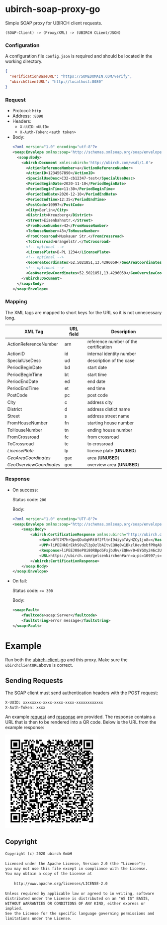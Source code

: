 # ubirch-soap-proxy-go

Simple SOAP proxy for UBIRCH client requests.

```
(SOAP-Client) -> (Proxy/XML) -> (UBIRCH CLient/JSON)
```

### Configuration

A configuration file `config.json` is required and should be located in the working directory.

```json
{
  "verificationBaseURL": "https://SOMEDOMAIN.COM/verify",
  "ubirchClientURL": "http://localhost:8080"
}
```

### Request

- Protocol: `http`
- Address: `:8090`
- Headers:
    - `X-UUID`: `<UUID>`
    - `X-Auth-Token`: `<auth token>`
- Body:
    ```xml
    <?xml version="1.0" encoding="utf-8"?>
    <soap:Envelope xmlns:soap='http://schemas.xmlsoap.org/soap/envelope/'>
      <soap:Body>
        <ubirch:Document xmlns:ubirch='http://ubirch.com/wsdl/1.0'>
          <ActionReferenceNumber>a</ActionReferenceNumber>
          <ActionID>1234567890</ActionID>
          <SpecialUseDesc>C32-cb12347-test</SpecialUseDesc>
          <PeriodBeginDate>2020-11-10</PeriodBeginDate>
          <PeriodBeginTime>11:30</PeriodBeginTime>
          <PeriodEndDate>2020-12-10</PeriodEndDate>
          <PeriodEndTime>12:35</PeriodEndTime>
          <PostCode>10997</PostCode>
          <City>Berlin</City>
          <District>Kreuzberg</District>
          <Street>Eisenbahnstr.</Street>
          <FromHouseNumber>42</FromHouseNumber>
          <ToHouseNumber>43</ToHouseNumber>
          <FromCrossroad>Muskauer Str.</FromCrossroad>
          <ToCrossroad>Wrangelstr.</ToCrossroad>
          <!-- optional -->
          <LicensePlate>B-PL 1234</LicensePlate>
          <!-- optional -->
          <GeoAreaCoordinates>52.5021851,13.4296059</GeoAreaCoordinates>
          <!-- optional -->
          <GeoOverviewCoordinates>52.5021851,13.4296059</GeoOverviewCoordinates>
        </ubirch:Document>
      </soap:Body>
    </soap:Envelope>
    ```

### Mapping

The XML tags are mapped to short keys for the URL so it is not unnecessary long.

| XML Tag | URL field | Description |
|---------|-----------|-------------|
|ActionReferenceNumber| arn | reference number of the certification |
|ActionID| id | internal identity number |
|SpecialUseDesc| ud | description of the case |
|PeriodBeginDate| bd | start date |
|PeriodBeginTime| bt | start time |
|PeriodEndDate| ed | end date |
|PeriodEndTime| et | end time |
|PostCode| pc | post code|
|City| c | address city |
|District| d | address distict name |
|Street| s | address street name |
|FromHouseNumber| fn | starting house number |
|ToHouseNumber| tn| ending house number |
|FromCrossroad| fc | from crossroad |
|ToCrossroad| tc | to crossroad |
|*LicensePlate*| lp | license plate (**UNUSED**) |
|*GeoAreaCoordinates*| gac | area (**UNUSED**) |
|*GeoOverviewCoordinates*| goc | overview area (**UNUSED**) |

### Response

- On success:

  Status code: `200`

  Body:
  ```xml
  <?xml version="1.0" encoding="UTF-8"?>
  <soap:Envelope xmlns:soap="http://schemas.xmlsoap.org/soap/envelope/">
      <soap:Body>
          <ubirch:CertificationResponse xmlns:ubirch="http://ubirch.com/wsdl/1.0">
              <Hash>OfS7M7hrQpvQDuXqHRt0f2FltnI94iyaTAyHZCy1ju8=</Hash>
              <UPP>liPEEHkErEkhS0uZl3pDzlbAItvEQHq8w1BkzlHevdxbfPRqA8fOorJL89QqiDJZeLXM4wp7tFhST+Ma1awnPbCEgIMABigFHDYHGQONXGemQotOQeQAxCA59LszuGtCm9AO5eodG3R/YWW2cj3iLJpMDIdkLLWO78RAfD/T4FgZfLbjpzZSw1YuNmfsCM1rCdWZFlB0Y07Jg04SX+DXJH3JrSGqDUv514005wrFPLSFH91/7zll1P4F2Q==</UPP>
              <Response>liPEEJ08eP8i80RBpdGFxjbUhv/EQHw/0+BYGXy246c2UsNWLjZn7AjNawnVmRZQdGNOyYNOEl/g1yR9ya0hqg1L+deNNOcKxTy0hR/df+85ZdT+BdkAxBAp232Tr9hALp+jdS83oJVjxEcwRQIhAP4a3txN+jwDBYETo2q5hDrzXS5OPxMejyCSROSdYqCkAiB4mNFBa68ASzsbJVvvEmNUS/H+nNApd1oNmdU/yvSjhQ==</Response>
              <URL>https://ubirch.com/gelsenkirchen#arn=a;pc=10997;s=Eisenbahnstr.;tn=43;fc=Muskauer%20Str.;lp=B-PL%201234;id=1234567890;tc=Wrangelstr.;bt=11:30;ed=2020-12-11;et=12:35;c=Berlin;d=Kreuzberg;fn=42;ud=C32-cb12347-test;bd=2020-11-09</URL>
          </ubirch:CertificationResponse>
      </soap:Body>
  </soap:Envelope>
  ```

- On fail:

  Status code: `>= 300`

  Body:
  ```xml
  <soap:Fault>
      <faultcode>soap:Server</faultcode>
      <faultstring>error message</faultstring>
  </soap:Fault>
  ```

# Example

Run both the [ubirch-client-go](https://github.com/ubirch/ubirch-client-go)
and this proxy. Make sure the `ubirchClientURL`above is correct.

## Sending Requests

The SOAP client must send authentication headers with the POST request:

```
X-UUID: xxxxxxxx-xxxx-xxxx-xxxx-xxxxxxxxxxxx
X-Auth-Token: xxxx
```

An example [request](example_request.xml) and [response](example_response.xml) are provided. The response contains a URL
that is then to be rendered into a QR code. Below is the URL from the example response:

![Example QR Code](example_qrcode.png)

## Copyright

```
Copyright (c) 2020 ubirch GmbH

Licensed under the Apache License, Version 2.0 (the "License");
you may not use this file except in compliance with the License.
You may obtain a copy of the License at

    http://www.apache.org/licenses/LICENSE-2.0

Unless required by applicable law or agreed to in writing, software
distributed under the License is distributed on an "AS IS" BASIS,
WITHOUT WARRANTIES OR CONDITIONS OF ANY KIND, either express or implied.
See the License for the specific language governing permissions and
limitations under the License.
```

